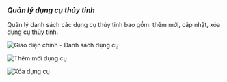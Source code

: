 ### *Quản lý dụng cụ thủy tinh*

Quản lý danh sách các dụng cụ thủy tinh bao gồm: thêm mới, cập nhật, xóa dụng cụ thủy tinh.

![](https://i.imgur.com/81S1zCb.png "Giao diện chính - Danh sách dụng cụ")

![](https://i.imgur.com/ujqOq9I.png "Thêm mới dụng cụ")

![](https://i.imgur.com/qajrlM9.png "Xóa dụng cụ")